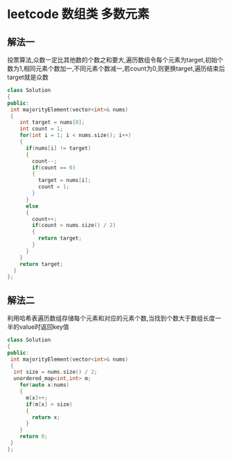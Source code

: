 # leetcode 数组类 多数元素

## 解法一

投票算法,众数一定比其他数的个数之和要大,遍历数组令每个元素为target,初始个数为1,相同元素个数加一,不同元素个数减一,若count为0,则更换target,遍历结束后target就是众数

```c++
class Solution
{
public:
 int majorityElement(vector<int>& nums)
 {
    int target = nums[0];
    int count = 1;
    for(int i = 1; i < nums.size(); i++)
    {
      if(nums[i] != target)
      {
        count--;
        if(count == 0)
        {
          target = nums[i];
          count = 1;
        }
      }
      else
      {
        count++;
        if(count > nums.size() / 2)
        {
          return target;
        }
      }
    }  
    return target;
  }
};
```

## 解法二

利用哈希表遍历数组存储每个元素和对应的元素个数,当找到个数大于数组长度一半的value时返回key值

```c++
class Solution
{
public:
 int majorityElement(vector<int>& nums)
 {
  int size = nums.size() / 2;
  unordered_map<int,int> m;
    for(auto x:nums)
    {
      m[x]++;
      if(m[x] > size)
      {
        return x;
      }
    }
    return 0;
 }
};
```
